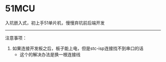 # 51MCU
入坑嵌入式，初上手51单片机，慢慢弃坑前后端开发

---

注意事项：

1. 如果连接开发板之后，板子能上电，但是stc-isp连接找不到串口的话
   + 这个的解决办法是换一根连接线
